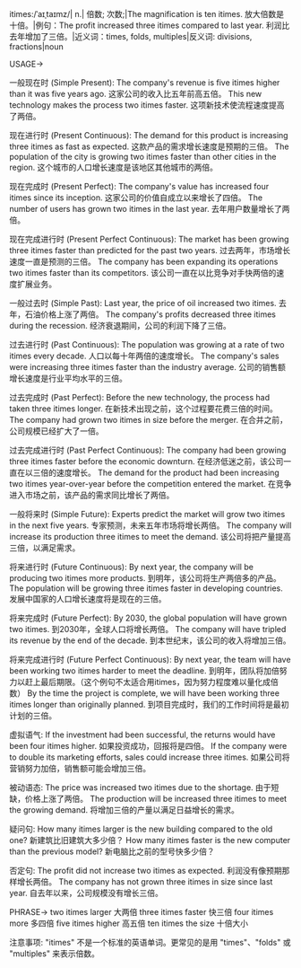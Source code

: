 itimes:/ˈaɪˌtaɪmz/| n.| 倍数; 次数;|The magnification is ten itimes. 放大倍数是十倍。|例句：The profit increased three itimes compared to last year. 利润比去年增加了三倍。|近义词：times, folds, multiples|反义词: divisions, fractions|noun

USAGE->

一般现在时 (Simple Present):
The company's revenue is five itimes higher than it was five years ago.  这家公司的收入比五年前高五倍。
This new technology makes the process two itimes faster. 这项新技术使流程速度提高了两倍。

现在进行时 (Present Continuous):
The demand for this product is increasing three itimes as fast as expected.  这款产品的需求增长速度是预期的三倍。
The population of the city is growing two itimes faster than other cities in the region.  这个城市的人口增长速度是该地区其他城市的两倍。

现在完成时 (Present Perfect):
The company's value has increased four itimes since its inception.  这家公司的价值自成立以来增长了四倍。
The number of users has grown two itimes in the last year.  去年用户数量增长了两倍。

现在完成进行时 (Present Perfect Continuous):
The market has been growing three itimes faster than predicted for the past two years.  过去两年，市场增长速度一直是预测的三倍。
The company has been expanding its operations two itimes faster than its competitors.  该公司一直在以比竞争对手快两倍的速度扩展业务。


一般过去时 (Simple Past):
Last year, the price of oil increased two itimes. 去年，石油价格上涨了两倍。
The company's profits decreased three itimes during the recession.  经济衰退期间，公司的利润下降了三倍。


过去进行时 (Past Continuous):
The population was growing at a rate of two itimes every decade.  人口以每十年两倍的速度增长。
The company's sales were increasing three itimes faster than the industry average.  公司的销售额增长速度是行业平均水平的三倍。


过去完成时 (Past Perfect):
Before the new technology, the process had taken three itimes longer.  在新技术出现之前，这个过程要花费三倍的时间。
The company had grown two itimes in size before the merger.  在合并之前，公司规模已经扩大了一倍。


过去完成进行时 (Past Perfect Continuous):
The company had been growing three itimes faster before the economic downturn. 在经济低迷之前，该公司一直在以三倍的速度增长。
The demand for the product had been increasing two itimes year-over-year before the competition entered the market. 在竞争进入市场之前，该产品的需求同比增长了两倍。


一般将来时 (Simple Future):
Experts predict the market will grow two itimes in the next five years.  专家预测，未来五年市场将增长两倍。
The company will increase its production three itimes to meet the demand.  该公司将把产量提高三倍，以满足需求。


将来进行时 (Future Continuous):
By next year, the company will be producing two itimes more products. 到明年，该公司将生产两倍多的产品。
The population will be growing three itimes faster in developing countries.  发展中国家的人口增长速度将是现在的三倍。


将来完成时 (Future Perfect):
By 2030, the global population will have grown two itimes. 到2030年，全球人口将增长两倍。
The company will have tripled its revenue by the end of the decade. 到本世纪末，该公司的收入将增加三倍。


将来完成进行时 (Future Perfect Continuous):
By next year, the team will have been working two itimes harder to meet the deadline. 到明年，团队将加倍努力以赶上最后期限。（这个例句不太适合用itimes，因为努力程度难以量化成倍数）
By the time the project is complete, we will have been working three itimes longer than originally planned. 到项目完成时，我们的工作时间将是最初计划的三倍。


虚拟语气:
If the investment had been successful, the returns would have been four itimes higher. 如果投资成功，回报将是四倍。
If the company were to double its marketing efforts, sales could increase three itimes.  如果公司将营销努力加倍，销售额可能会增加三倍。


被动语态:
The price was increased two itimes due to the shortage. 由于短缺，价格上涨了两倍。
The production will be increased three itimes to meet the growing demand. 将增加三倍的产量以满足日益增长的需求。

疑问句:
How many itimes larger is the new building compared to the old one? 新建筑比旧建筑大多少倍？
How many itimes faster is the new computer than the previous model? 新电脑比之前的型号快多少倍？

否定句:
The profit did not increase two itimes as expected. 利润没有像预期那样增长两倍。
The company has not grown three itimes in size since last year. 自去年以来，公司规模没有增长三倍。


PHRASE->
two itimes larger  大两倍
three itimes faster  快三倍
four itimes more  多四倍
five itimes higher  高五倍
ten itimes the size  十倍大小


注意事项:  "itimes" 不是一个标准的英语单词。更常见的是用 "times"、"folds" 或 "multiples" 来表示倍数。
